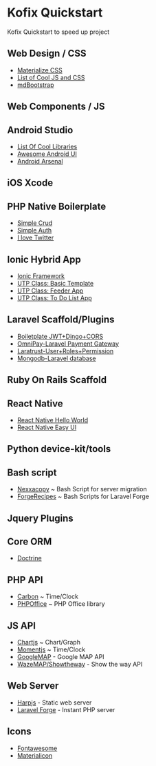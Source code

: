# Kofix Quickstart
Kofix Quickstart to speed up project

## Web Design / CSS
- [Materialize CSS](http://materializecss.com/)
- [List of Cool JS and CSS](https://www.javascripting.com/)
- [mdBootstrap](https://mdbootstrap.com/)

## Web Components / JS

## Android Studio
- [List Of Cool Libraries](https://github.com/wasabeef/awesome-android-libraries)
- [Awesome Android UI](https://github.com/wasabeef/awesome-android-ui)
- [Android Arsenal](https://android-arsenal.com/)

## iOS Xcode

## PHP Native Boilerplate
- [Simple Crud](https://github.com/neonexxa/crudnative)
- [Simple Auth](https://github.com/neonexxa/simpleauthphp)
- [I love Twitter](https://github.com/kofix-ml/php-tweet)

## Ionic Hybrid App
- [Ionic Framework](http://ionicframework.com/docs/components/)
- [UTP Class: Basic Template](https://github.com/nazmi69/ionic-class-utp)
- [UTP Class: Feeder App](https://github.com/nazmi69/ionic-feeder-app-utp)
- [UTP Class: To Do List App](https://github.com/nazmi69/ionic-todoList-app-utp)

## Laravel Scaffold/Plugins
- [Boiletplate JWT+Dingo+CORS](https://github.com/francescomalatesta/laravel-api-boilerplate-jwt)
- [OmniPay-Laravel Payment Gateway](https://github.com/thephpleague/omnipay)
- [Laratrust-User+Roles+Permission](http://laratrust.readthedocs.io/en/3.1/)
- [Mongodb-Laravel database](https://github.com/jenssegers/Laravel-MongoDB)

## Ruby On Rails Scaffold

## React Native
- [React Native Hello World](https://facebook.github.io/react/docs/hello-world.html)
- [React Native Easy UI](http://nativebase.io/)


## Python device-kit/tools

## Bash script
- [Nexxacopy](https://github.com/neonexxa/nexxacopy) ~ Bash Script for server migration 
- [ForgeRecipes](http://forgerecipes.com/) ~ Bash Scripts for Laravel Forge

## Jquery Plugins

## Core ORM
- [Doctrine](http://www.doctrine-project.org/)

## PHP API
- [Carbon](http://carbon.nesbot.com/) ~ Time/Clock
- [PHPOffice](https://github.com/PHPOffice) ~ PHP Office library

## JS API
- [Chartjs](http://www.chartjs.org/) ~ Chart/Graph
- [Momentjs](https://momentjs.com/) ~ Time/Clock
- [GoogleMAP](https://developers.google.com/maps/) - Google MAP API
- [WazeMAP/Showtheway](https://showtheway.io/) - Show the way API

## Web Server
- [Harpjs](https://harpjs.com/docs/quick-start) - Static web server 
- [Laravel Forge](https://forge.laravel.com/) - Instant PHP server

## Icons 
- [Fontawesome](http://fontawesome.io/icons/)
- [Materialicon](https://material.io/icons/)
